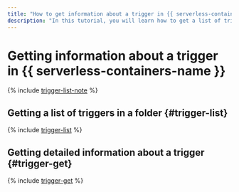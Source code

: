 ```yaml
---
title: "How to get information about a trigger in {{ serverless-containers-full-name }}"
description: "In this tutorial, you will learn how to get a list of triggers and trigger details in {{ serverless-containers-full-name }}."
---
```


# Getting information about a trigger in {{ serverless-containers-name }}

{% include [trigger-list-note](../../_includes/serverless-containers/trigger-list-note.md) %}

## Getting a list of triggers in a folder {#trigger-list}

{% include [trigger-list](../../_includes/serverless-containers/trigger-list.md) %}

## Getting detailed information about a trigger {#trigger-get}

{% include [trigger-get](../../_includes/serverless-containers/trigger-get.md) %}